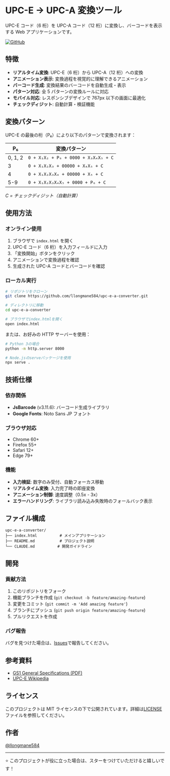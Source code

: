 # UPC-E → UPC-A 変換ツール

UPC-E コード（6 桁）を UPC-A コード（12 桁）に変換し、バーコードを表示する Web アプリケーションです。

[![GitHub](https://img.shields.io/badge/GitHub-Repository-blue?logo=github)](https://github.com/llongmane584/upc-e-a-converter)

## 特徴

- **リアルタイム変換**: UPC-E（6 桁）から UPC-A（12 桁）への変換
- **アニメーション表示**: 変換過程を視覚的に理解できるアニメーション
- **バーコード生成**: 変換結果のバーコードを自動生成・表示
- **パターン対応**: 全 5 パターンの変換ルールに対応
- **モバイル対応**: レスポンシブデザインで 767px 以下の画面に最適化
- **チェックディジット**: 自動計算・検証機能

## 変換パターン

UPC-E の最後の桁（P₆）により以下のパターンで変換されます：

| P₆      | 変換パターン                        |
| ------- | ----------------------------------- |
| 0, 1, 2 | `0 + X₁X₂ + P₆ + 0000 + X₃X₄X₅ + C` |
| 3       | `0 + X₁X₂X₃ + 00000 + X₄X₅ + C`     |
| 4       | `0 + X₁X₂X₃X₄ + 00000 + X₅ + C`     |
| 5-9     | `0 + X₁X₂X₃X₄X₅ + 0000 + P₆ + C`    |

_C = チェックディジット（自動計算）_

## 使用方法

### オンライン使用

1. ブラウザで `index.html` を開く
2. UPC-E コード（6 桁）を入力フィールドに入力
3. 「変換開始」ボタンをクリック
4. アニメーションで変換過程を確認
5. 生成された UPC-A コードとバーコードを確認

### ローカル実行

```bash
# リポジトリをクローン
git clone https://github.com/llongmane584/upc-e-a-converter.git

# ディレクトリに移動
cd upc-e-a-converter

# ブラウザでindex.htmlを開く
open index.html
```

または、お好みの HTTP サーバーを使用：

```bash
# Python 3の場合
python -m http.server 8000

# Node.jsのserveパッケージを使用
npx serve .
```

## 技術仕様

### 依存関係

- **JsBarcode** (v3.11.6): バーコード生成ライブラリ
- **Google Fonts**: Noto Sans JP フォント

### ブラウザ対応

- Chrome 60+
- Firefox 55+
- Safari 12+
- Edge 79+

### 機能

- **入力検証**: 数字のみ受付、自動フォーカス移動
- **リアルタイム変換**: 入力完了時の即座変換
- **アニメーション制御**: 速度調整（0.5x - 3x）
- **エラーハンドリング**: ライブラリ読み込み失敗時のフォールバック表示

## ファイル構成

```
upc-e-a-converter/
├── index.html          # メインアプリケーション
├── README.md           # プロジェクト説明
└── CLAUDE.md          # 開発ガイドライン
```

## 開発

### 貢献方法

1. このリポジトリをフォーク
2. 機能ブランチを作成 (`git checkout -b feature/amazing-feature`)
3. 変更をコミット (`git commit -m 'Add amazing feature'`)
4. ブランチにプッシュ (`git push origin feature/amazing-feature`)
5. プルリクエストを作成

### バグ報告

バグを見つけた場合は、[Issues](https://github.com/llongmane584/upc-e-a-converter/issues)で報告してください。

## 参考資料

- [GS1 General Specifications (PDF)](https://www.gs1jp.org/assets/img/pdf/GS1_General_Specifications.pdf)
- [UPC-E Wikipedia](https://en.wikipedia.org/wiki/Universal_Product_Code#UPC-E)

## ライセンス

このプロジェクトは MIT ライセンスの下で公開されています。詳細は[LICENSE](LICENSE)ファイルを参照してください。

## 作者

[@llongmane584](https://github.com/llongmane584)

---

⭐ このプロジェクトが役に立った場合は、スターをつけていただけると嬉しいです！
